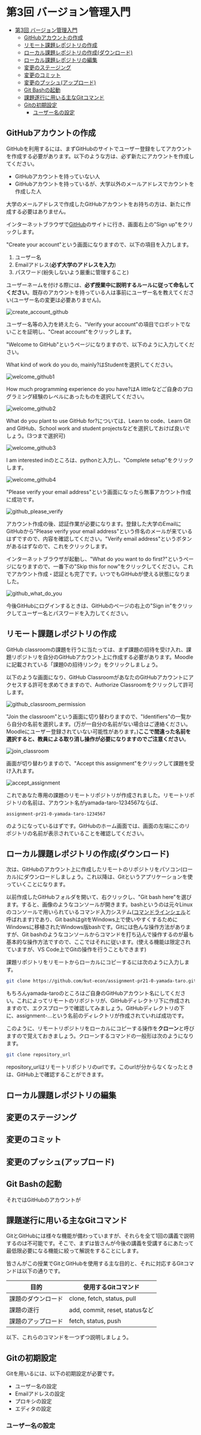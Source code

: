 # 第3回 バージョン管理入門

- [第3回 バージョン管理入門](#第3回-バージョン管理入門)
  - [GitHubアカウントの作成](#githubアカウントの作成)
  - [リモート課題レポジトリの作成](#リモート課題レポジトリの作成)
  - [ローカル課題レポジトリの作成(ダウンロード)](#ローカル課題レポジトリの作成ダウンロード)
  - [ローカル課題レポジトリの編集](#ローカル課題レポジトリの編集)
  - [変更のステージング](#変更のステージング)
  - [変更のコミット](#変更のコミット)
  - [変更のプッシュ(アップロード)](#変更のプッシュアップロード)
  - [Git Bashの起動](#git-bashの起動)
  - [課題遂行に用いる主なGitコマンド](#課題遂行に用いる主なgitコマンド)
  - [Gitの初期設定](#gitの初期設定)
    - [ユーザー名の設定](#ユーザー名の設定)

## GitHubアカウントの作成

GitHubを利用するには、まずGitHubのサイトでユーザー登録をしてアカウントを作成する必要があります。以下のような方は、必ず新たにアカウントを作成してください。

- GitHubアカウントを持っていない人
- GitHubアカウントを持っているが、大学以外のメールアドレスでカウントを作成した人

大学のメールアドレスで作成したGitHubアカウントをお持ちの方は、新たに作成する必要はありません。

インターネットブラウザで[GitHub](https://github.com/)のサイトに行き、画面右上の"Sign up"をクリックします。

"Create your account"という画面になりますので、以下の項目を入力します。

   1. ユーザー名
   2. Emailアドレス(**必ず大学のアドレスを入力**)
   3. パスワード(紛失しないよう厳重に管理すること)

ユーザーネームを付ける際には、**必ず授業中に説明するルールに従って命名してください**。既存のアカウントを持っている人は事前にユーザー名を教えてください(ユーザー名の変更は必要ありません)。

![create_account_github](img/create_account_github.png)

ユーザー名等の入力を終えたら、"Verify your account"の項目でロボットでないことを証明し、"Creat account"をクリックします。

"Welcome to GitHub"というページになりますので、以下のように入力してください。

What kind of work do you do, mainly?はStudentを選択してください。

![welcome_github1](img/welcome_github1.png)

How much programming experience do you have?はA littleなどご自身のプログラミング経験のレベルにあったものを選択してください。

![welcome_github2](img/welcome_github2.png)

What do you plant to use GitHub for?については、Learn to code、Learn Git and GitHub、School work and student projectsなどを選択しておけば良いでしょう。(3つまで選択可)

![welcome_github3](img/welcome_github3.png)

I am interested inのところは、pythonと入力し、"Complete setup"をクリックします。

![welcome_github4](img/welcome_github4.png)

"Please verify your email address"という画面になったら無事アカウント作成に成功です。

![github_please_verify](img/github_please_verify.png)

アカウント作成の後、認証作業が必要になります。登録した大学のEmailにGitHubから"Please verify your email address"という件名のメールが来ているはずですので、内容を確認してください。"Verify email address"というボタンがあるはずなので、これをクリックします。

インターネットブラウザが起動し、"What do you want to do first?"というページになりますので、一番下の"Skip this for now"をクリックしてください。これでアカウント作成・認証とも完了です。いつでもGitHubが使える状態になりました。

![github_what_do_you](img/github_what_do_you.png)

今後GitHubにログインするときは、GitHubのページの右上の"Sign in"をクリックしてユーザー名とパスワードを入力してください。

## リモート課題レポジトリの作成

GitHub classroomの課題を行うに当たっては、まず課題の招待を受け入れ、課題リポジトリを自分のGitHubアカウント上に作成する必要があります。Moodleに記載されている「課題0の招待リンク」をクリックしましょう。

以下のような画面になり、GitHub ClassroomがあなたのGitHubアカウントにアクセスする許可を求めてきますので、Authorize Classroomをクリックして許可します。

![github_classroom_permission](img/github_classroom_permission.png)

"Join the classroom"という画面に切り替わりますので、"Identifiers"の一覧から自分の名前を選択します。(万が一自分の名前がない場合はご連絡ください。Moodleにユーザー登録されていない可能性があります。)**ここで間違った名前を選択すると、教員による取り消し操作が必要になりますのでご注意ください**。

![join_classroom](img/join_classroom.png)

画面が切り替わりますので、"Accept this assignment"をクリックして課題を受け入れます。

![accept_assignment](img/accept_assignment.png)

これであなた専用の課題のリモートリポジトリが作成されました。リモートリポジトリの名前は、アカウント名がyamada-taro-1234567ならば、

```github
assignment-pr21-0-yamada-taro-1234567
```

のようになっているはずです。GitHubのホーム画面では、画面の左端にこのリポジトリの名前が表示されていることを確認してください。

## ローカル課題レポジトリの作成(ダウンロード)

次は、GitHubのアカウント上に作成したリモートのリポジトリをパソコン(ローカル)にダウンロードしましょう。これ以降は、Gitというアプリケーションを使っていくことになります。

以前作成したGitHubフォルダを開いて、右クリックし、"Git bash here"を選びます。すると、画像のようなコンソールが開きます。bashというのは元々Linuxのコンソールで用いられているコマンド入力システム([コマンドラインシェル](https://ja.wikipedia.org/wiki/%E3%82%B7%E3%82%A7%E3%83%AB)と呼ばれます)であり、Git bashはgitをWindows上で使いやすくするためにWindowsに移植されたWindows版bashです。Gitには色んな操作方法がありますが、Git bashのようなコンソールからコマンドを打ち込んで操作するのが最も基本的な操作方法ですので、ここではそれに従います。(使える機能は限定されていますが、VS Code上でGitの操作を行うこともできます)

課題リポジトリをリモートからローカルにコピーするには次のように入力します。

```bash
git clone https://github.com/kut-econ/assignment-pr21-0-yamada-taro.git
```

もちろんyamada-taroのところはご自身のGitHubアカウント名にしてください。これによってリモートのリポジトリが、GitHubディレクトリ下に作成されますので、エクスプローラで確認してみましょう。GitHubディレクトリの下に、assignment-...という名前のディレクトリが作成されていれば成功です。

このように、リモートリポジトリをローカルにコピーする操作を**クローン**と呼びますので覚えておきましょう。クローンするコマンドの一般形は次のようになります。

```bash
git clone repository_url
```

repository_urlはリモートリポジトリのurlです。このurlが分からなくなったときは、GitHub上で確認することができます。



## ローカル課題レポジトリの編集

## 変更のステージング

## 変更のコミット

## 変更のプッシュ(アップロード)

## Git Bashの起動

それではGitHubのアカウントが

## 課題遂行に用いる主なGitコマンド

GitとGitHubには様々な機能が備わっていますが、それらを全て1回の講義で説明するのは不可能です。そこで、まずは皆さんが今後の講義を受講するにあたって最低限必要になる機能に絞って解説をすることにします。

皆さんがこの授業でGitとGitHubを使用する主な目的と、それに対応するGitコマンドは以下の通りです。

|目的|使用するGitコマンド|
|--|--|
|課題のダウンロード|clone, fetch, status, pull|
|課題の遂行|add, commit, reset, statusなど|
|課題のアップロード|fetch, status, push|

以下、これらのコマンドを一つずつ説明しましょう。

## Gitの初期設定

Gitを用いるには、以下の初期設定が必要です。

- ユーザー名の設定
- Emailアドレスの設定
- プロキシの設定
- エディタの設定

### ユーザー名の設定


